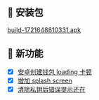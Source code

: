 ## 🚀 安装包

[build-1721648810331.apk](../apks/build-1721648810331.apk)

## 🎉 新功能

- [x] [安卓创建钱包 loading 卡顿](https://gitlab.com/dalvey/lightwallet-mobile/-/issues/1)
- [x] [增加 splash screen](https://gitlab.com/dalvey/lightwallet-mobile/-/issues/3)
- [x] [清除私钥后错误提示还在](https://gitlab.com/dalvey/lightwallet-mobile/-/issues/9)
